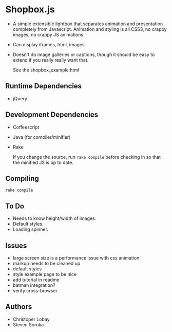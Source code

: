 # Shopbox.js

* A simple extensible lightbox that separates animation and presentation completely from Javascript. Animation and styling is all CSS3, no crappy images, no crappy JS animations.
* Can display iframes, html, images.
* Doesn't do image galleries or captions, though it should be easy to extend if you really really want that.

  See the shopbox_example.html

## Runtime Dependencies

* jQuery

## Development Dependencies

* Coffeescript
* Java (for compiler/minifier)
* Rake

  If you change the source, run `rake compile` before checking in so that the minified JS is up to date.

## Compiling

    rake compile

## To Do

* Needs to know height/width of images.
* Default styles.
* Loading spinner.

## Issues

* large screen size is a performance issue with css animation
* markup needs to be cleaned up
* default styles
* style example page to be nice
* add tutorial in readme
* batman integration?
* verify cross-browser

## Authors

* Christoper Lobay
* Steven Soroka